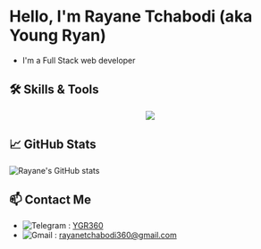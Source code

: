 # Hello, I'm Rayane Tchabodi (aka Young Ryan)

- I'm a Full Stack web developer 

## 🛠️ Skills & Tools
<p align="center">
  <a href="https://skillicons.dev">
    <img src="https://skillicons.dev/icons?i=git,github,php,laravel,nodejs,nextjs,ts,python,npm,tailwind,react,vite,vscode,bash,bun,css,express,figma,js,linux,mysql,mongodb,postman,postgres" />
  </a>
</p>

## 📈 GitHub Stats

![Rayane's GitHub stats](https://github-readme-stats.vercel.app/api?username=Ygryan360&show_icons=true&theme=holi)

## 📫 Contact Me

- ![Telegram](https://img.shields.io/badge/-Telegram-26A5E4?logo=telegram&logoColor=white) : [YGR360](https://t.me/YGR360)
- ![Gmail](https://img.shields.io/badge/-Gmail-EA4335?logo=gmail&logoColor=white) : [rayanetchabodi360@gmail.com](mailto:rayanetchabodi360@gmail.com)
